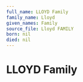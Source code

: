 ```yaml
---
full_name: LLOYD Family
family_name: Lloyd
given_names: Family
source_file: Lloyd FAMILY
born: nil
died: nil
---
```

# LLOYD Family

